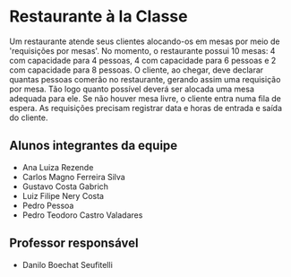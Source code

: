 # Restaurante à la Classe

Um restaurante atende seus clientes alocando-os em mesas por meio de 'requisições por mesas'. No momento, o restaurante possui 10 mesas: 4 com capacidade para 4 pessoas, 4 com capacidade para 6 pessoas e 2 com capacidade para 8 pessoas. O cliente, ao chegar, deve declarar quantas pessoas comerão no restaurante, gerando assim uma requisição por mesa. Tão logo quanto possível deverá ser alocada uma mesa adequada para ele. Se não houver mesa livre, o cliente entra numa fila de espera. As requisições precisam registrar data e horas de entrada e saída do cliente.

## Alunos integrantes da equipe

* Ana Luiza Rezende
* Carlos Magno Ferreira Silva
* Gustavo Costa Gabrich
* Luiz Filipe Nery Costa
* Pedro Pessoa
* Pedro Teodoro Castro Valadares

## Professor responsável 

* Danilo Boechat Seufitelli

